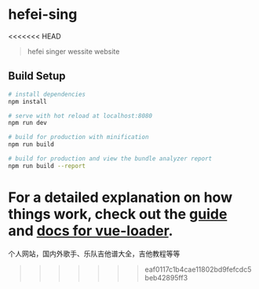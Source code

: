 # hefei-sing
<<<<<<< HEAD

> hefei singer wessite website

## Build Setup

``` bash
# install dependencies
npm install

# serve with hot reload at localhost:8080
npm run dev

# build for production with minification
npm run build

# build for production and view the bundle analyzer report
npm run build --report
```

For a detailed explanation on how things work, check out the [guide](http://vuejs-templates.github.io/webpack/) and [docs for vue-loader](http://vuejs.github.io/vue-loader).
=======
个人网站，国内外歌手、乐队吉他谱大全，吉他教程等等
>>>>>>> eaf0117c1b4cae11802bd9fefcdc5beb42895ff3
